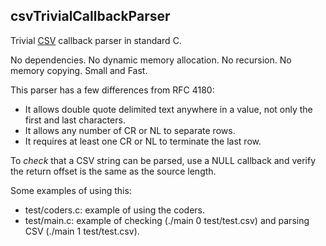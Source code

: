 ## csvTrivialCallbackParser
Trivial [CSV](https://tools.ietf.org/rfc/rfc4180.txt) callback parser in standard C.

No dependencies. No dynamic memory allocation. No recursion. No memory copying. Small and Fast.

This parser has a few differences from RFC 4180:

* It allows double quote delimited text anywhere in a value, not only the first and last characters.
* It allows any number of CR or NL to separate rows.
* It requires at least one CR or NL to terminate the last row.

To *check* that a CSV string can be parsed, use a NULL callback and verify the return offset is the same as the source length.

Some examples of using this:

* test/coders.c: example of using the coders.
* test/main.c: example of checking (./main 0 test/test.csv) and parsing CSV (./main 1 test/test.csv).
